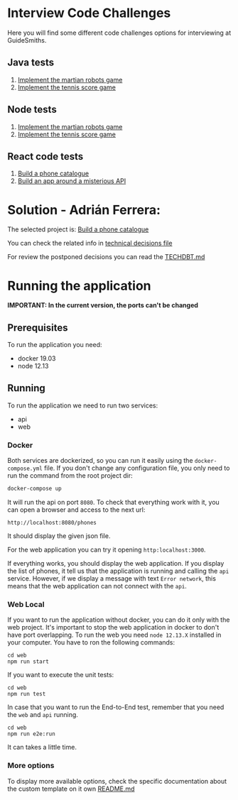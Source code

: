 # Interview Code Challenges
Here you will find some different code challenges options for interviewing at GuideSmiths.

## Java tests
1. [Implement the martian robots game](/java/martian-robots/instructions.md)
2.  [Implement the tennis score game](/java/tennis-score/instructions.md)

## Node tests
1. [Implement the martian robots game](/node/martian-robots/instructions.md)
2.  [Implement the tennis score game](/node/tennis-score/instructions.md)

## React code tests
1. [Build a phone catalogue](/react/phone-catalogue/instructions.md)
2. [Build an app around a misterious API](/react/misterious-api/instructions.md)

# Solution - Adrián Ferrera:

The selected project is:
[Build a phone catalogue](/react/phone-catalogue/instructions.md)

You can check the related info in [technical decisions file](DECISIONS.md)

For review the postponed decisions you can read the [TECHDBT.md](./TECHDBT.md)

# Running the application

**IMPORTANT: In the current version, the ports can't be changed** 

## Prerequisites

To run the application you need:
- docker 19.03
- node 12.13 

## Running
To run the application we need to run two services:
- api
- web
    
### Docker
Both services are dockerized, so you can run it easily using the `docker-compose.yml` file.
If you don't change any configuration file, you only need to run the command from the root project dir:  
 
```bash
docker-compose up
```

It will run the api on port `8080`. To check that everything work with it, you can open a browser and access to the next url:
```
http://localhost:8080/phones
```

It should display the given json file.

For the web application you can try it opening ```http:localhost:3000```.

If everything works, you should display the web application. If you display the list of phones, 
it tell us that the application is running and calling the `api` service. However, if we display a message with text 
`Error network`, this means that the web application can not connect with the `api`.

### Web Local
If you want to run the application without docker, you can do it only with the web project.
It's important to stop the web application in docker to don't have port overlapping. 
To run the web you need `node 12.13.X` installed in your computer. You have to ron the following commands:

```
cd web
npm run start
```

If you want to execute the unit tests:
```
cd web
npm run test
```

In case that you want to run the End-to-End test, remember that you need the `web` and `api` running.
```
cd web
npm run e2e:run
```
It can takes a little time.

### More options

To display more available options, check the specific documentation about the custom template on it own [README.md](./web/README.md)
